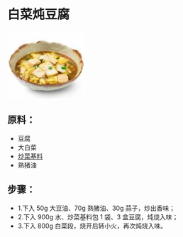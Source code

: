 # 白菜炖豆腐

![白菜炖豆腐](/images/白菜炖豆腐.jpg)

## 原料：

- 豆腐
- 大白菜
- [炒菜基料](/配料/炒菜基料.md)
- 熟猪油

## 步骤：

- 1.下入 50g 大豆油、70g 熟猪油、30g 蒜子，炒出香味；
- 2.下入 900g 水、炒菜基料包 1 袋、3 盒豆腐，炖烧入味；
- 3.下入 800g 白菜段，烧开后转小火，再次炖烧入味。
